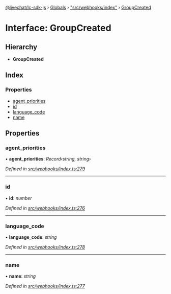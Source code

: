 [@livechat/lc-sdk-js](../README.md) › [Globals](../globals.md) › ["src/webhooks/index"](../modules/_src_webhooks_index_.md) › [GroupCreated](_src_webhooks_index_.groupcreated.md)

# Interface: GroupCreated

## Hierarchy

* **GroupCreated**

## Index

### Properties

* [agent_priorities](_src_webhooks_index_.groupcreated.md#agent_priorities)
* [id](_src_webhooks_index_.groupcreated.md#id)
* [language_code](_src_webhooks_index_.groupcreated.md#language_code)
* [name](_src_webhooks_index_.groupcreated.md#name)

## Properties

###  agent_priorities

• **agent_priorities**: *Record‹string, string›*

*Defined in [src/webhooks/index.ts:279](https://github.com/livechat/lc-sdk-js/blob/de56f05/src/webhooks/index.ts#L279)*

___

###  id

• **id**: *number*

*Defined in [src/webhooks/index.ts:276](https://github.com/livechat/lc-sdk-js/blob/de56f05/src/webhooks/index.ts#L276)*

___

###  language_code

• **language_code**: *string*

*Defined in [src/webhooks/index.ts:278](https://github.com/livechat/lc-sdk-js/blob/de56f05/src/webhooks/index.ts#L278)*

___

###  name

• **name**: *string*

*Defined in [src/webhooks/index.ts:277](https://github.com/livechat/lc-sdk-js/blob/de56f05/src/webhooks/index.ts#L277)*
